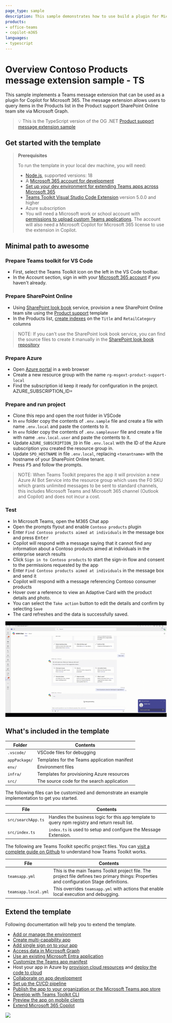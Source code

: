 ```yaml
---
page_type: sample
description: This sample demonstrates how to use build a plugin for Microsoft Copilot for Microsoft 365 using TypeScript and Teams Toolkit for Visual Studio Code that returns data from SharePoint Online via Microsoft Graph.
products:
- office-teams
- copilot-m365
languages:
- typescript
---
```

# Overview Contoso Products message extension sample - TS

This sample implements a Teams message extension that can be used as a plugin for Copilot for Microsoft 365. The message extension allows users to query items in the Products list in the Product support SharePoint Online team site via Microsoft Graph. 

> 💡 This is the TypeScript version of the OG .NET [Product support message extension sample](https://github.com/OfficeDev/Copilot-for-M365-Plugins-Samples/tree/main/samples/msgext-product-support-sso-csharp)

## Get started with the template

> **Prerequisites**
>
> To run the template in your local dev machine, you will need:
>
> - [Node.js](https://nodejs.org/), supported versions: 18
> - A [Microsoft 365 account for development](https://docs.microsoft.com/microsoftteams/platform/toolkit/accounts)
> - [Set up your dev environment for extending Teams apps across Microsoft 365](https://aka.ms/teamsfx-m365-apps-prerequisites)
> - [Teams Toolkit Visual Studio Code Extension](https://aka.ms/teams-toolkit) version 5.0.0 and higher 
> - Azure subscription
> - You will need a Microsoft work or school account with [permissions to upload custom Teams applications](https://learn.microsoft.com/microsoftteams/platform/concepts/build-and-test/prepare-your-o365-tenant#enable-custom-teams-apps-and-turn-on-custom-app-uploading). The account will also need a Microsoft Copilot for Microsoft 365 license to use the extension in Copilot.


## Minimal path to awesome

###  Prepare Teams toolkit for VS Code
- First, select the Teams Toolkit icon on the left in the VS Code toolbar.
- In the Account section, sign in with your [Microsoft 365 account](https://docs.microsoft.com/microsoftteams/platform/toolkit/accounts) if you haven't already.

###  Prepare SharePoint Online

- Using [SharePoint look book](https://lookbook.microsoft.com) service, provision a new SharePoint Online team site using the [Product support](https://lookbook.microsoft.com/details/81e2fee3-02a0-427b-af8b-8c7f42010fde) template
- In the Products list, [create indexes](https://support.microsoft.com/en-us/office/add-an-index-to-a-list-or-library-column-f3f00554-b7dc-44d1-a2ed-d477eac463b0) on the `Title` and `RetailCategory` columns

> NOTE: If you can't use the SharePoint look book service, you can find the source files to create it manually in the [SharePoint look book repository](https://github.com/SharePoint/sp-dev-provisioning-templates/tree/master/tenant/productsupport)

###  Prepare Azure

- Open [Azure portal](https://portal.azure.com) in a web browser
- Create a new resource group with the name `rg-msgext-product-support-local`
- Find the subscription id keep it ready for configuration in the project.   AZURE_SUBSCRIPTION_ID=

###  Prepare and run project

- Clone this repo and open the root folder in VSCode
- In `env` folder copy the contents of `.env.sample` file and create a file with name `.env.local` and paste the contents to it. 
- In `env` folder copy the contents of `.env.sampleuser` file and create a file with name `.env.local.user` and paste the contents to it. 
- Update `AZURE_SUBSCRIPTION_ID` in file `.env.local` with the ID of the Azure subscription you created the resource group in.
- Update `SPO_HOSTNAME` in file `.env.local`, replacing `<tenantname>` with the hostname of your SharePoint Online tenant.
- Press <kbd>F5</kbd> and follow the prompts.

> NOTE: When Teams Toolkit prepares the app it will provision a new Azure AI Bot Service into the resource group which uses the F0 SKU which grants unlimited messages to be sent to standard channels, this includes Microsoft Teams and Microsoft 365 channel (Outlook and Copilot) and does not incur a cost.

### Test 

- In Microsoft Teams, open the M365 Chat app
- Open the prompts flyout and enable `Contoso products` plugin
- Enter `Find Contoso products aimed at individuals` in the message box and press <kbd>Enter</kbd>
- Copilot will respond with a message saying that it cannot find any information about a Contoso products aimed at individuals in the enterprise search results
- Click `Sign in to Contoso products` to start the sign-in flow and consent to the permissions requested by the app
- Enter `Find Contoso products aimed at individuals` in the message box and send it
- Copilot will respond with a message referencing Contoso consumer products
- Hover over a reference to view an Adaptive Card with the product details and photo.
- You can select the `Take action` button to edit the details and confirm by selecting `Save`
- The card refreshes and the data is successfully saved.

![working app finding products ](./assets/working-copilot.gif)

## What's included in the template

| Folder        | Contents                                     |
| ------------- | -------------------------------------------- |
| `.vscode/`    | VSCode files for debugging                   |
| `appPackage/` | Templates for the Teams application manifest |
| `env/`        | Environment files                            |
| `infra/`      | Templates for provisioning Azure resources   |
| `src/`        | The source code for the search application   |

The following files can be customized and demonstrate an example implementation to get you started.

| File               | Contents                                                                                       |
| ------------------ | ---------------------------------------------------------------------------------------------- |
| `src/searchApp.ts` | Handles the business logic for this app template to query npm registry and return result list. |
| `src/index.ts`     | `index.ts` is used to setup and configure the Message Extension.                               |

The following are Teams Toolkit specific project files. You can [visit a complete guide on Github](https://github.com/OfficeDev/TeamsFx/wiki/Teams-Toolkit-Visual-Studio-Code-v5-Guide#overview) to understand how Teams Toolkit works.

| File                 | Contents                                                                                                                                  |
| -------------------- | ----------------------------------------------------------------------------------------------------------------------------------------- |
| `teamsapp.yml`       | This is the main Teams Toolkit project file. The project file defines two primary things: Properties and configuration Stage definitions. |
| `teamsapp.local.yml` | This overrides `teamsapp.yml` with actions that enable local execution and debugging.                                                     |

## Extend the template

Following documentation will help you to extend the template.

- [Add or manage the environment](https://learn.microsoft.com/microsoftteams/platform/toolkit/teamsfx-multi-env)
- [Create multi-capability app](https://learn.microsoft.com/microsoftteams/platform/toolkit/add-capability)
- [Add single sign on to your app](https://learn.microsoft.com/microsoftteams/platform/toolkit/add-single-sign-on)
- [Access data in Microsoft Graph](https://learn.microsoft.com/microsoftteams/platform/toolkit/teamsfx-sdk#microsoft-graph-scenarios)
- [Use an existing Microsoft Entra application](https://learn.microsoft.com/microsoftteams/platform/toolkit/use-existing-aad-app)
- [Customize the Teams app manifest](https://learn.microsoft.com/microsoftteams/platform/toolkit/teamsfx-preview-and-customize-app-manifest)
- Host your app in Azure by [provision cloud resources](https://learn.microsoft.com/microsoftteams/platform/toolkit/provision) and [deploy the code to cloud](https://learn.microsoft.com/microsoftteams/platform/toolkit/deploy)
- [Collaborate on app development](https://learn.microsoft.com/microsoftteams/platform/toolkit/teamsfx-collaboration)
- [Set up the CI/CD pipeline](https://learn.microsoft.com/microsoftteams/platform/toolkit/use-cicd-template)
- [Publish the app to your organization or the Microsoft Teams app store](https://learn.microsoft.com/microsoftteams/platform/toolkit/publish)
- [Develop with Teams Toolkit CLI](https://aka.ms/teamsfx-cli/debug)
- [Preview the app on mobile clients](https://github.com/OfficeDev/TeamsFx/wiki/Run-and-debug-your-Teams-application-on-iOS-or-Android-client)
- [Extend Microsoft 365 Copilot](https://aka.ms/teamsfx-copilot-plugin)

![](https://m365-visitor-stats.azurewebsites.net/SamplesGallery/officedev-copilot-for-m365-plugins-samples-msgext-product-support-sso-ts)
